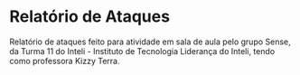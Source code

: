 # Relatório de Ataques
Relatório de ataques feito para atividade em sala de aula pelo grupo Sense, da Turma 11 do Inteli - Instituto de Tecnologia Liderança do Inteli, tendo como professora Kizzy Terra.
